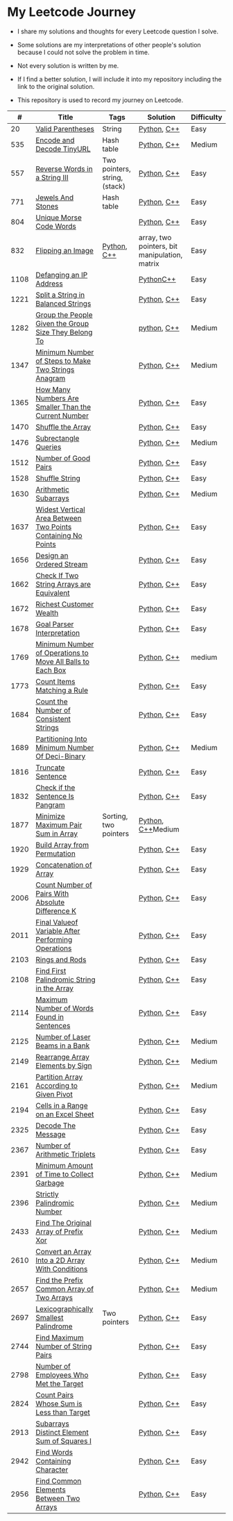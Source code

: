 # My Leetcode Journey

- I share my solutions and thoughts for every Leetcode question I solve.

- Some solutions are my interpretations of other people's solution because I could not solve the problem in time.  

- Not every solution is written by me.  

- If I find a better solution, I will include it into my repository including the link to the original solution.

- This repository is used to record my journey on Leetcode.

|#|Title|Tags|Solution|Difficulty |
|----|----|----|----|----|
|20|[Valid Parentheses](https://leetcode.com/problems/valid-parentheses/description/)|String|[Python](./Algorithms/Python/Valid_Parentheses/), [C++](./Algorithms/C++/Valid_Parentheses/)|Easy|
|535|[Encode and Decode TinyURL](https://leetcode.com/problems/encode-and-decode-tinyurl/description/)|Hash table|[Python](./Algorithms/Python/Encode_And_Decode_TinyURL/), [C++](./Algorithms/C++/Encode_And_Decode_TinyURL/)|Medium|
|557|[Reverse Words in a String III](https://leetcode.com/problems/reverse-words-in-a-string-iii/description/)|Two pointers, string, (stack)|[Python](./Algorithms/Python/Reverse_Words_in_a_String_III/), [C++](./Algorithms/C++/Reverse_Words_in_a_String_III/)|Easy|
|771|[Jewels And Stones](https://leetcode.com/problems/jewels-and-stones/description/)|Hash table|[Python](./Algorithms/Python/Jewels_And_Stones/), [C++](./Algorithms/C++/Jewels_And_Stones/)|Easy|
|804|[Unique Morse Code Words](https://leetcode.com/problems/unique-morse-code-words/description/)||[Python](./Algorithms/Python/Unique_Morse_Code_Words/), [C++](./Algorithms/C++/Unique_Morse_Code_Words/)|Easy|
|832|[Flipping an Image](https://leetcode.com/problems/flipping-an-image/description/)|[Python](./Algorithms/Python/Flipping_an_Image/), [C++](./Algorithms/C++/Flipping_an_Image/)|array, two pointers, bit manipulation, matrix|Easy|
| 1108 | [Defanging an IP Address](https://leetcode.com/problems/defanging-an-ip-address/description/)||[Python](./Algorithms/Python/Defanging_an_IP_Address/)[C++](./Algorithms/C++/Defanging_an_IP_Address/)|Easy|
|1221|[Split a String in Balanced Strings](https://leetcode.com/problems/split-a-string-in-balanced-strings/description/)| |[Python](./Algorithms/Python/Split_a_String_in_Balanced_Strings/), [C++](./Algorithms/C++/Split_a_String_in_Balanced_Strings/)|Easy|
|1282|[Group the People Given the Group Size They Belong To](https://leetcode.com/problems/group-the-people-given-the-group-size-they-belong-to/description/)||[python](./Algorithms/Python/Group_the_People_Given_the_Group_Size_They_Belong_To/), [C++](./Algorithms/C++/Group_the_People_Given_the_Group_Size_They_Belong_To/)|Medium|
|1347|[Minimum Number of Steps to Make Two Strings Anagram](https://leetcode.com/problems/minimum-number-of-steps-to-make-two-strings-anagram/description/)||[Python](./Algorithms/Python/Minimum_Number_of+Steps_to_Make_Two_Strings_Anagram/), [C++](./Algorithms/C++/Minimum_Number_of+Steps_to_Make_Two_Strings_Anagram/)|Medium|
|1365|[How Many Numbers Are Smaller Than the Current Number](https://leetcode.com/problems/how-many-numbers-are-smaller-than-the-current-number/description/)||[Python](./Algorithms/Python/How_Many_Numbers_Are_Smaller_Than_the_Current_Number/), [C++](./Algorithms/C++/How_Many_Numbers_Are_Smaller_Than_the_Current_Number/)|Easy|
|1470|[Shuffle the Array](https://leetcode.com/problems/shuffle-the-array/description/)||[Python](./Algorithms/Python/Shuffle_the_Array/), [C++](//Algorithms/C++/Shuffle_the_Array/)|Easy|
|1476|[Subrectangle Queries](https://leetcode.com/problems/subrectangle-queries/description/)||[Python](./Algorithms/Python/Subrectangle_Queries/), [C++](./Algorithms/C++/Subrectangle_Queries/)|Medium|
|1512|[Number of Good Pairs](https://leetcode.com/problems/number-of-good-pairs/description/)||[Python](./Algorithms/Python/Number_of_Good_Pairs/), [C++](./Algorithms/C++/Number_of_Good_Pairs/)|Easy|
|1528|[Shuffle String](https://leetcode.com/problems/shuffle-string/description/)||[Python](./Algorithms/Python/Shuffle_String/), [C++](./Algorithms/C++/Shuffle_String/)|Easy|
|1630|[Arithmetic Subarrays](https://leetcode.com/problems/arithmetic-subarrays/description/)||[Python](./Algorithms/Python/Arithmetic%20Subarrays/), [C++](./Algorithms/C++/Arithmetic%20Subarrays/)|Medium|
|1637|[Widest Vertical Area Between Two Points Containing No Points](https://leetcode.com/problems/widest-vertical-area-between-two-points-containing-no-points/description/)||[Python](./Algorithms/Python/Widest%20Vertical%20Area%20BetweenTwo_Points_Containing_No_Points/), [C++](./Algorithms/C++/Widest%20Vertical%20Area%20BetweenTwo_Points_Containing_No_Points/)|Easy|
|1656|[Design an Ordered Stream](https://leetcode.com/problems/design-an-ordered-stream/description/)||[Python](/Algorithms/Python/Design_an_Ordered_Stream/), [C++](./Algorithms/C++/Design_an_Ordered_Stream/)|Easy|
| 1662 | [Check If Two String Arrays are Equivalent](https://leetcode.com/problems/check-if-two-string-arrays-are-equivalent/description/)||[Python](./Algorithms/Python/Check_If_Two_String_Arrays_are_Equivalent/), [C++](./Algorithms/C++/Check_If_Two_String_Arrays_are_Equivalent/)|Easy|
|1672|[Richest Customer Wealth](https://leetcode.com/problems/richest-customer-wealth/description/)||[Python](./Algorithms/Python/Richest_Customer_Weatlth/), [C++](./Algorithms/C++/Richest_Customer_Wealth/)|Easy|
|1678|[Goal Parser Interpretation](https://leetcode.com/problems/goal-parser-interpretation/description/)||[Python](./Algorithms/Python/Goal_Parser_Interpretation/), [C++](./Algorithms/C++/Goal_Parser_Interpretation/)|Easy|
|1769|[Minimum Number of Operations to Move All Balls to Each Box](https://leetcode.com/problems/minimum-number-of-operations-to-move-all-balls-to-each-box/description/)||[Python](./Algorithms/Python/Minimum_Number_of_Operations_to_Move_All_Balls_to_Each_Box/), [C++](./Algorithms/C++/Minimum_Number_of_Operations_to_Move_All_Balls_to_Each_Box/)|medium|
|1773|[Count Items Matching a Rule](https://leetcode.com/problems/count-items-matching-a-rule/description/)||[Python](./Algorithms/Python/Count_Items_Matching_a_Rule/), [C++](./Algorithms/C++/Count_Items_Matching_a_Rule/)|Easy|
|1684|[Count the Number of Consistent Strings](https://leetcode.com/problems/count-the-number-of-consistent-strings/description/)||[Python](./Algorithms/Python/Count_the_Number_of_Consistent_Strings/), [C++](./Algorithms/C++/Count_the_Number_of_Consistent_Strings/)|Easy|
|1689|[Partitioning Into Minimum Number Of Deci-Binary](https://leetcode.com/problems/partitioning-into-minimum-number-of-deci-binary-numbers/description/?source=submission-ac)||[Python](./Algorithms/Python/Partitioning_Into_Minimum_Number_Of_Deci-Binary_Numbers/), [C++](./Algorithms/C++/Partitioning_Into_Minimum_Number_Of_Deci-Binary_Numbers/)|Medium|
|1816|[Truncate Sentence](https://leetcode.com/problems/truncate-sentence/description/)||[Python](./Algorithms/Python/Truncate_Sentence/), [C++](/Algorithms/C++/Truncate_Sentence/)|Easy|
|1832|[Check if the Sentence Is Pangram](https://leetcode.com/problems/check-if-the-sentence-is-pangram/description/)||[Python](./Algorithms/Python/Check_if_the_Sentence_Is_Pangram/), [C++](./Algorithms/C++/Check_if_the_Sentence_Is_Pangram/)|Easy|
|1877|[Minimize Maximum Pair Sum in Array](https://leetcode.com/problems/flipping-an-image/description/)|Sorting, two pointers|[Python](./Algorithms/Python/Minimize_Maximum_Pair_in_Array/), [C++](./Algorithms/C++/Minimize_Maximum_Pair_in_Array/)Medium|
|1920|[Build Array from Permutation](https://leetcode.com/problems/build-array-from-permutation/description/)||[Python](./Algorithms/Python/Build_Array_from_Permutation/), [C++](./Algorithms/C++/)|Easy|
| 1929 | [Concatenation of Array](https://leetcode.com/problems/concatenation-of-array/description/)||[Python](./Algorithms/Python/Concatenation_of_Array/), [C++](./Algorithms/C++/Concatenation_of_Array/)|Easy|
|2006|[Count Number of Pairs With Absolute Difference K](https://leetcode.com/problems/count-number-of-pairs-with-absolute-difference-k/description/)||[Python](./Algorithms/Python/Count_Number_of_Pairs_With_Absolute_Difference_K/), [C++](./Algorithms/C++/Count_Number_of_Pairs_With_Absolute_Difference_K/)|Easy|
| 2011 | [Final Valueof Variable After Performing Operations](https://leetcode.com/problems/final-value-of-variable-after-performing-operations/description/)||[Python](./Algorithms/Python/Final_Valueof_Variable_After_Performing_Operations/), [C++](./Algorithms/C++/Final_Valueof_Variable_After_Performing_Operations/) | Easy|
|2103|[Rings and Rods](https://leetcode.com/problems/rings-and-rods/description/)||[Python](./Algorithms/Python/Rings_and_Rods/), [C++](./Algorithms/C++/Rings_and_Rods/)|Easy|
|2108|[Find First Palindromic String in the Array](https://leetcode.com/problems/find-first-palindromic-string-in-the-array/description/)||[Python](./Algorithms/Python/Find_First_Palindromic_String_in_the_Array/), [C++](./Algorithms/C++/Find_First_Palindromic_String_in_the_Array/)|Easy|
|2114|[Maximum Number of Words Found in Sentences](https://leetcode.com/problems/maximum-number-of-words-found-in-sentences/description/)||[Python](./Algorithms/Python/Maximum_Number_of_Words_Found_in_Sentences/), [C++](./Algorithms/C++/Maximum_Number_of_Words_Found_in_Sentences/)|Easy|
|2125|[Number of Laser Beams in a Bank](https://leetcode.com/problems/number-of-laser-beams-in-a-bank/description/)||[Python](./Algorithms/Python/Number%20of%20Laser_Beams_in_a_Bank/), [C++](./Algorithms/C++/Number%20of%20Laser_Beams_in_a_Bank/)|Medium|
|2149|[Rearrange Array Elements by Sign](https://leetcode.com/problems/rearrange-array-elements-by-sign/)||[Python](./Algorithms/Python/Rearrange_Array_Elements_by_Sign/), [C++](./Algorithms/C++/Rearrange_Array_Elements_by_Sign/)|Medium|
|2161|[Partition Array According to Given Pivot](https://leetcode.com/problems/partition-array-according-to-given-pivot/)||[Python](./Algorithms/Python/Partition_Array_According_to_Given_Pivot/n/Partition_Array_According_to_Given_Pivot/), [C++](./Algorithms/C++/Partition_Array_According_to_Given_Pivot/)|Medium|
|2194|[Cells in a Range on an Excel Sheet](https://leetcode.com/problems/cells-in-a-range-on-an-excel-sheet/description/)||[Python](./Algorithms/Python/Cells_in_a_Range_on_an_Excel_Sheet/), [C++](./Algorithms/C++/Cells_in_a_Range_on_an_Excel_Sheet/)|Easy|
|2325|[Decode The Message](https://leetcode.com/problems/decode-the-message/description/)||[Python](./Algorithms/Python/Decode_The_Message/), [C++](./Algorithms/C++/Decode_The_Message/)|Easy|
|2367|[Number of Arithmetic Triplets](https://leetcode.com/problems/number-of-arithmetic-triplets/description/)||[Python](./Algorithms/Python/Number_of_Arithmetic_Triplets/), [C++](./Algorithms/C++/Number_of_Arithmetic_Triplets/)|Easy|
|2391|[Minimum Amount of Time to Collect Garbage](https://leetcode.com/problems/minimum-amount-of-time-to-collect-garbage/)||[Python](./Algorithms/Python/Minimum_Amount_of_Time_to_Collect_Garbage/), [C++](./Algorithms/C++/Minimum_Amount_of_Time_to_Collect_Garbage/)|Medium|
|2396|[Strictly Palindromic Number](https://leetcode.com/problems/strictly-palindromic-number/description/)||[Python](./Algorithms/Python/Strictly_Palindromic_Number/), [C++](./Algorithms/C++/Strictly_Palindromic_Number/)|Medium|
|2433|[Find The Original Array of Prefix Xor](https://leetcode.com/problems/find-the-original-array-of-prefix-xor/description/)||[Python](./Algorithms/Python/Find_The_Original_Array_of_Prefix_Xor/), [C++](/Algorithms/C++/Find_The_Original_Array_of_Prefix_Xor/)|Medium|
|2610|[Convert an Array Into a 2D Array With Conditions](https://leetcode.com/problems/convert-an-array-into-a-2d-array-with-conditions/description/)||[Python](./Algorithms/Python/Convert_an_Array_Into_a_2D_Array_With_Conditions/), [C++](./Algorithms/C++/Convert_an_Array_Into_a_2D_Array_With_Conditions/)|Medium|
|2657|[Find the Prefix Common Array of Two Arrays](<https://leetcode.com/problems/find-the-prefix-common-array-of-two-arrays/description/>)||[Python](./Algorithms/Python/Find_the_Prefix_Common_Array_of_Two_Arrays/), [C++](./Algorithms/C++/Find_the_Prefix_Common_Array_of_Two_Arrays/)|Medium|
|2697|[Lexicographically Smallest Palindrome](https://leetcode.com/problems/lexicographically-smallest-palindrome/description/)|Two pointers|[Python](./Algorithms/Python/Lexicographically_Smallest_Palindrome/), [C++](./Algorithms/C++/Lexicographically_Smallest_Palindrome/)|Easy|
|2744|[Find Maximum Number of String Pairs](https://leetcode.com/problems/find-maximum-number-of-string-pairs/description/)||[Python](./Algorithms/Python/Find_Maximum_Number_of_String_Pairs/), [C++](./Algorithms/C++/Find_Maximum_Number_of_String_Pairs/)|Easy|
|2798|[Number of Employees Who Met the Target](https://leetcode.com/problems/number-of-employees-who-met-the-target/description/)||[Python](/Algorithms/Python/Number_of_Employees_Who_Met_the_Target/), [C++](/Algorithms/C++/Number_of_Employees_Who_Met_the_Target/)|Easy|
|2824|[Count Pairs Whose Sum is Less than Target](https://leetcode.com/problems/count-pairs-whose-sum-is-less-than-target/description/)||[Python](./Algorithms/Python/Count_Pairs_Whose_Sum_ia_Less_than_Target/), [C++](./Algorithms/C++/Count_Pairs_Whose_Sum_ia_Less_than_Target/)|Easy|
|2913|[Subarrays Distinct Element Sum of Squares I](https://leetcode.com/problems/subarrays-distinct-element-sum-of-squares-i/description/)||[Python](./Algorithms/Python/Subarrays_Distinct_Element_Sum_of_Squares_I/), [C++](./Algorithms/Python/Subarrays_Distinct_Element_Sum_of_Squares_I/)|Easy|
|2942|[Find Words Containing Character](https://leetcode.com/problems/find-words-containing-character/description/)||[Python](./Algorithms/Python/Find_Words_Containing_Character/Python_Find_Words_Containing_Character/), [C++](./Algorithms/C++/Find_Words_Containing_Character/)|Easy|
|2956|[Find Common Elements Between Two Arrays](https://leetcode.com/problems/find-common-elements-between-two-arrays/description/)||[Python](./Algorithms/Python/Find_Common_Elements_Between_Two_Arrays/), [C++](./Algorithms/C++/Find_Common_Elements_Between_Two_Arrays/)|Easy|
